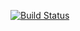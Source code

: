 [![Build Status](https://travis-ci.org/wlk/mutation-testing-demo.svg?branch=master)](https://travis-ci.org/wlk/mutation-testing-demo)

